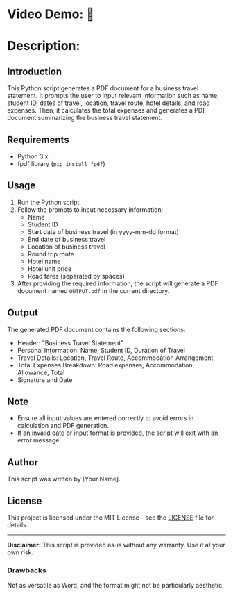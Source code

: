 # Video Demo: 👀
# Description:

## Introduction
This Python script generates a PDF document for a business travel statement. It prompts the user to input relevant information such as name, student ID, dates of travel, location, travel route, hotel details, and road expenses. Then, it calculates the total expenses and generates a PDF document summarizing the business travel statement.

## Requirements
- Python 3.x
- fpdf library (`pip install fpdf`)

## Usage
1. Run the Python script.
2. Follow the prompts to input necessary information:
   - Name
   - Student ID
   - Start date of business travel (in yyyy-mm-dd format)
   - End date of business travel
   - Location of business travel
   - Round trip route
   - Hotel name
   - Hotel unit price
   - Road fares (separated by spaces)
3. After providing the required information, the script will generate a PDF document named `OUTPUT.pdf` in the current directory.


## Output
The generated PDF document contains the following sections:
- Header: "Business Travel Statement"
- Personal Information: Name, Student ID, Duration of Travel
- Travel Details: Location, Travel Route, Accommodation Arrangement
- Total Expenses Breakdown: Road expenses, Accommodation, Allowance, Total
- Signature and Date

## Note
- Ensure all input values are entered correctly to avoid errors in calculation and PDF generation.
- If an invalid date or input format is provided, the script will exit with an error message.

## Author
This script was written by [Your Name].

## License
This project is licensed under the MIT License - see the [LICENSE](LICENSE) file for details.

---
**Disclaimer:** This script is provided as-is without any warranty. Use it at your own risk.

### Drawbacks

Not as versatile as Word, and the format might not be particularly aesthetic.
